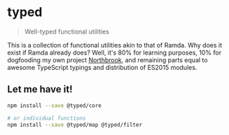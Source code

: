# typed

> Well-typed functional utilities

This is a collection of functional utilities akin to that of Ramda. Why does
it exist if Ramda already does? Well, it's 80% for learning purposes, 10%
for dogfooding my own project [Northbrook](https://github.com/northbrookjs/northbrook),
and remaining parts equal to awesome TypeScript typings and distribution of ES2015
modules.

## Let me have it!
```sh
npm install --save @typed/core

# or individual functions
npm install --save @typed/map @typed/filter
```